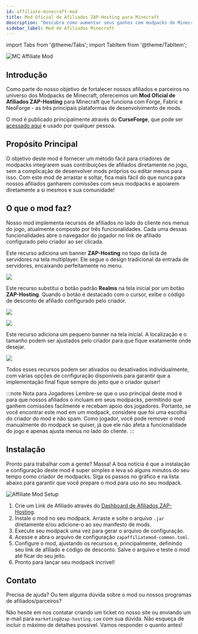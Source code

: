 ```yaml
---
id: affiliate-minecraft-mod
title: Mod Oficial de Afiliados ZAP-Hosting para Minecraft
description: "Descubra como aumentar seus ganhos com modpacks de Minecraft usando o Mod Oficial de Afiliados ZAP-Hosting e apoie sua comunidade → Saiba mais agora"
sidebar_label: Mod de Afiliados Minecraft
---
```


import Tabs from '@theme/Tabs';
import TabItem from '@theme/TabItem';

![MC Affiliate Mod](https://screensaver01.zap-hosting.com/index.php/s/di9t3gGemLFL5wk/preview)

## Introdução

Como parte do nosso objetivo de fortalecer nossos afiliados e parceiros no universo dos Modpacks de Minecraft, oferecemos um **Mod Oficial de Afiliados ZAP-Hosting** para Minecraft que funciona com Forge, Fabric e NeoForge - as três principais plataformas de desenvolvimento de mods.

O mod é publicado principalmente através do **CurseForge**, que pode ser [acessado aqui](https://zap-hosting.com/mc-affiliate-mod) e usado por qualquer pessoa.

## Propósito Principal

O objetivo deste mod é fornecer um método fácil para criadores de modpacks integrarem suas contribuições de afiliados diretamente no jogo, sem a complicação de desenvolver mods próprios ou editar menus para isso. Com este mod de arrastar e soltar, fica mais fácil do que nunca para nossos afiliados ganharem comissões com seus modpacks e apoiarem diretamente a si mesmos e sua comunidade!

## O que o mod faz?

Nosso mod implementa recursos de afiliados no lado do cliente nos menus do jogo, atualmente composto por três funcionalidades. Cada uma dessas funcionalidades abre o navegador do jogador no link de afiliado configurado pelo criador ao ser clicada.

<Tabs>
<TabItem value="multiplayer-screen-banner" label="Banner na Tela Multiplayer" default>

Este recurso adiciona um banner **ZAP-Hosting** no topo da lista de servidores na tela multiplayer. Ele segue o design tradicional da entrada de servidores, encaixando perfeitamente no menu.

![](https://screensaver01.zap-hosting.com/index.php/s/83k2XqLQHrCeXe7/preview)

</TabItem>

<TabItem value="title-screen-realms-button" label="Botão Realms na Tela Inicial">

Este recurso substitui o botão padrão **Realms** na tela inicial por um botão **ZAP-Hosting**. Quando o botão é destacado com o cursor, exibe o código de desconto de afiliado configurado pelo criador.

![](https://screensaver01.zap-hosting.com/index.php/s/wbrB8MnR6Zpi8bm/preview)

![](https://screensaver01.zap-hosting.com/index.php/s/BQxXa5QWfggqJWq/preview)

</TabItem>

<TabItem value="title-screen-banner" label="Banner na Tela Inicial">

Este recurso adiciona um pequeno banner na tela inicial. A localização e o tamanho podem ser ajustados pelo criador para que fique exatamente onde desejar.

![](https://screensaver01.zap-hosting.com/index.php/s/z3nGnpBQZ2HXSq9/preview)

</TabItem>
</Tabs>

Todos esses recursos podem ser ativados ou desativados individualmente, com várias opções de configuração disponíveis para garantir que a implementação final fique sempre do jeito que o criador quiser!

:::note Nota para Jogadores
Lembre-se que o uso principal deste mod é para que nossos afiliados o incluam em seus modpacks, permitindo que ganhem comissões facilmente e recebam apoio dos jogadores. Portanto, se você encontrar este mod em um modpack, considere que foi uma escolha do criador do mod e não spam. Como jogador, você pode remover o mod manualmente do modpack se quiser, já que ele não afeta a funcionalidade do jogo e apenas ajusta menus no lado do cliente.
:::

## Instalação

Pronto para trabalhar com a gente? Massa! A boa notícia é que a instalação e configuração deste mod é super simples e leva só alguns minutos do seu tempo como criador de modpacks. Siga os passos no gráfico e na lista abaixo para garantir que você prepare o mod para uso no seu modpack.

![Affiliate Mod Setup](https://screensaver01.zap-hosting.com/index.php/s/BfdYJpMjGNjBF99/preview)

1) Crie um Link de Afiliado através do [Dashboard de Afiliados ZAP-Hosting](https://zap-hosting.com/en/customer/affiliate/).
2) Instale o mod no seu modpack. Arraste e solte o arquivo `.jar` diretamente e/ou adicione-o ao seu manifesto de mods.
3) Execute seu modpack uma vez para gerar o arquivo de configuração.
4) Acesse e abra o arquivo de configuração `zapaffiliatemod-common.toml`.
5) Configure o mod, ajustando os recursos e, principalmente, definindo seu link de afiliado e código de desconto. Salve o arquivo e teste o mod até ficar do seu jeito.
6) Pronto para lançar seu modpack incrível!

## Contato

Precisa de ajuda? Ou tem alguma dúvida sobre o mod ou nossos programas de afiliados/parceiros?

Não hesite em nos contatar criando um ticket no nosso site ou enviando um e-mail para `marketing@zap-hosting.com` com sua dúvida. Não esqueça de incluir o máximo de detalhes possível. Vamos responder o quanto antes!
